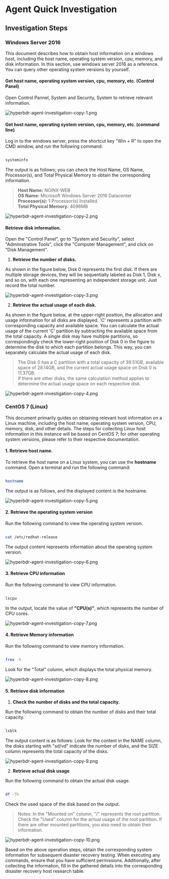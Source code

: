 # Agent Quick Investigation

## Investigation Steps

### Windows Server 2016

This document describes how to obtain host information on a windows host, including the host name, operating system version, cpu, memory, and disk information. In this section, use windows server 2016 as a reference. You can query other operating system versions by yourself.

#### Get host name, operating system version, cpu, memory, etc. (Control Panel)

Open Control Pannel, System and Security, System to retrieve relevant information.

![hyperbdr-agent-investigation-copy-1.png](./images/hyperbdr-agent-investigation-copy-1.png)

#### Get host name, operating system version, cpu, memory, etc. (command line)

Log in to the windows server, press the shortcut key "Win + R" to open the CMD window, and run the following command:

```powershell

systeminfo

```

The output is as follows; you can check the Host Name, OS Name, Processor(s), and Total Physical Memory to obtain the corresponding information.

> **Host Name:** NGINX-WEB  
> **OS Name:** Microsoft Windows Server 2016 Datacenter  
> **Processor(s):** 1 Processor(s) Installed.  
> **Total Physical Memory:** 4096MB

![hyperbdr-agent-investigation-copy-2.png](./images/hyperbdr-agent-investigation-copy-2.png)

#### Retrieve disk information.

Open the "Control Panel", go to "System and Security", select "Administrative Tools", click the "Computer Management", and click on "Disk Management".


1. **Retrieve the number of disks.**


As shown in the figure below, Disk 0 represents the first disk. If there are multiple storage devices, they will be sequentially labeled as Disk 1, Disk x, and so on, with each one representing an independent storage unit. Just record the total number.

![hyperbdr-agent-investigation-copy-3.png](./images/hyperbdr-agent-investigation-copy-3.png)


2. **Retrieve the actual usage of each disk.**


As shown in the figure below, at the upper-right position, the allocation and usage information for all disks are displayed. 'C' represents a partition with corresponding capacity and available space. You can calculate the actual usage of the current 'C' partition by subtracting the available space from the total capacity. A single disk may have multiple partitions, so correspondingly check the lower-right position of Disk 0 in the figure to determine the disk to which each partition belongs. This way, you can separately calculate the actual usage of each disk.

> The Disk 0 has a C partition with a total capacity of 39.51GB, available space of 28.14GB, and the current actual usage space on Disk 0 is 11.37GB.  
> If there are other disks, the same calculation method applies to determine the actual usage space on each respective disk.

![hyperbdr-agent-investigation-copy-4.png](./images/hyperbdr-agent-investigation-copy-4.png)

### CentOS 7 (Linux)

This document primarily guides on obtaining relevant host information on a Linux machine, including the host name, operating system version, CPU, memory, disk, and other details. The steps for collecting Linux host information in this instance will be based on CentOS 7; for other operating system versions, please refer to their respective documentation.

#### 1. Retrieve host name.

To retrieve the host name on a Linux system, you can use the **hostname** command. Open a terminal and run the following command:

```bash

hostname

```

The output is as follows, and the displayed content is the hostname.

![hyperbdr-agent-investigation-copy-5.png](./images/hyperbdr-agent-investigation-copy-5.png)

#### 2. Retrieve the operating system version

Run the following command to view the operating system version.

```bash

cat /etc/redhat-release

```

The output content represents information about the operating system version.

![hyperbdr-agent-investigation-copy-6.png](./images/hyperbdr-agent-investigation-copy-6.png)

#### 3. Retrieve CPU information

Run the following command to view CPU information.

```bash

lscpu

```

In the output, locate the value of **"CPU(s)"**, which represents the number of CPU cores.

![hyperbdr-agent-investigation-copy-7.png](./images/hyperbdr-agent-investigation-copy-7.png)

#### 4. Retrieve Memory information

Run the following command to view memory information.

```bash

free -h

```

Look for the "Total" column, which displays the total physical memory.

![hyperbdr-agent-investigation-copy-8.png](./images/hyperbdr-agent-investigation-copy-8.png)

#### 5. Retrieve disk information


1. **Check the number of disks and the total capacity.**


Run the following command to obtain the number of disks and their total capacity.

```bash

lsblk

```

The output content is as follows: Look for the content in the NAME column, the disks starting with "sd/vd" indicate the number of disks, and the SIZE column represents the total capacity of the disks.

![hyperbdr-agent-investigation-copy-9.png](./images/hyperbdr-agent-investigation-copy-9.png)


2. **Retrieve actual disk usage**


Run the following command to obtain the actual disk usage.

```bash

df -Th

```

Check the used space of the disk based on the output.

> Notes: In the "Mounted on" column, "/" represents the root partition. Check the "Used" column for the actual usage of the root partition. If there are other mounted partitions, you also need to obtain their information.

![hyperbdr-agent-investigation-copy-10.png](./images/hyperbdr-agent-investigation-copy-10.png)

Based on the above operation steps, obtain the corresponding system information for subsequent disaster recovery testing. When executing any commands, ensure that you have sufficient permissions. Additionally, after collecting the information, fill in the gathered details into the corresponding disaster recovery host research table.


